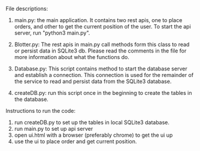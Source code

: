 File descriptions:  

1. main.py: the main application. It contains two rest apis, one to place orders, and other to get the current position of the user. To start the api server, run "python3 main.py". 

2. Blotter.py: The rest apis in main.py call methods form this class to read or persist data in SQLite3 db. Please read the comments in the file for more information about what the functions do.

3. Database.py: This script contains method to start the database server and establish a connection. This connection is used for the remainder of the service to read and persist data from the SQLite3 database.

4. createDB.py: run this script once in the beginning to create the tables in the database.


Instructions to run the code:

1. run createDB.py to set up the tables in local SQLite3 database. 
2. run main.py to set up api server
3. open ui.html with a browser (preferably chrome) to get the ui up
4. use the ui to place order and get current position.
